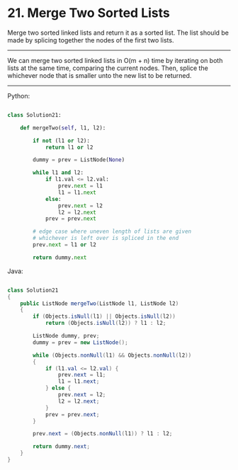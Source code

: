 # 21. Merge Two Sorted Lists

Merge two sorted linked lists and return it as a sorted list. The list should
be made by splicing together the nodes of the first two lists.

---

We can merge two sorted linked lists in O(m + n) time by iterating on both
lists at the same time, comparing the current nodes. Then, splice the whichever
node that is smaller unto the new list to be returned.

---

Python:

```python

class Solution21:

    def mergeTwo(self, l1, l2):

        if not (l1 or l2):
            return l1 or l2

        dummy = prev = ListNode(None)

        while l1 and l2:
            if l1.val <= l2.val:
                prev.next = l1
                l1 = l1.next
            else:
                prev.next = l2
                l2 = l2.next
            prev = prev.next

        # edge case where uneven length of lists are given
        # whichever is left over is spliced in the end
        prev.next = l1 or l2

        return dummy.next
```

Java:

```java

class Solution21
{
    public ListNode mergeTwo(ListNode l1, ListNode l2)
    {
        if (Objects.isNull(l1) || Objects.isNull(l2))
            return (Objects.isNull(l2)) ? l1 : l2;

        ListNode dummy, prev;
        dummy = prev = new ListNode();

        while (Objects.nonNull(l1) && Objects.nonNull(l2))
        {
            if (l1.val <= l2.val) {
                prev.next = l1;
                l1 = l1.next;
            } else {
                prev.next = l2;
                l2 = l2.next;
            }
            prev = prev.next;
        }

        prev.next = (Objects.nonNull(l1)) ? l1 : l2;

        return dummy.next;
    }
}
```
